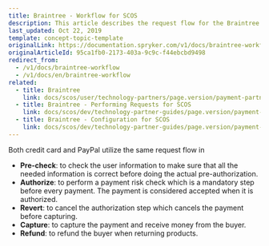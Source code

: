 ```yaml
---
title: Braintree - Workflow for SCOS
description: This article describes the request flow for the Braintree module in the Spryker Commerce OS.
last_updated: Oct 22, 2019
template: concept-topic-template
originalLink: https://documentation.spryker.com/v1/docs/braintree-workflow
originalArticleId: 95ca1fb0-2173-403a-9c9c-f44ebcbd9498
redirect_from:
  - /v1/docs/braintree-workflow
  - /v1/docs/en/braintree-workflow
related:
  - title: Braintree
    link: docs/scos/user/technology-partners/page.version/payment-partners/braintree.html
  - title: Braintree - Performing Requests for SCOS
    link: docs/scos/dev/technology-partner-guides/page.version/payment-partners/braintree/braintree-performing-requests.html
  - title: Braintree - Configuration for SCOS
    link: docs/scos/dev/technology-partner-guides/page.version/payment-partners/braintree/braintree-installation-and-configuration.html
---
```


Both credit card and PayPal utilize the same request flow in

* <b>Pre-check</b>: to check the user information to make sure that all the needed information is correct before doing the actual pre-authorization.
* <b>Authorize</b>: to perform a payment risk check which is a mandatory step before every payment. The payment is considered accepted when it is authorized.
* <b>Revert</b>: to cancel the authorization step which cancels the payment before capturing.
* <b>Capture</b>: to capture the payment and receive money from the buyer.
* <b>Refund</b>: to refund the buyer when returning products.

